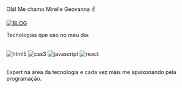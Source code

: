 Olá! Me chamo Mirelle Geovanna ✌

[![BLOG](https://img.shields.io/badge/Instagram-E4405F?style=for-the-badge&logo=instagram&logoColor=white)](https://instagram.com/mirellebtw)

Tecnologias que uso no meu dia:
<div style="display:inline_block"><br>
  <img align ="center" alt="html5" src="https://img.shields.io/badge/HTML5-E34F26?style=for-the-badge&logo=html5&logoColor=white">
  <img align ="center" alt="css3" src="https://img.shields.io/badge/CSS3-1572B6?style=for-the-badge&logo=css3&logoColor=white">
  <img align ="center" alt="javascript" src="https://img.shields.io/badge/JavaScript-F7DF1E?style=for-the-badge&logo=javascript&logoColor=black">
  <img align ="center" alt="react" src="	https://img.shields.io/badge/React-20232A?style=for-the-badge&logo=react&logoColor=61DAFB">
</div>
<br>

Expert na área da tecnologia e cada vez mais me apaixonando pela programação.
